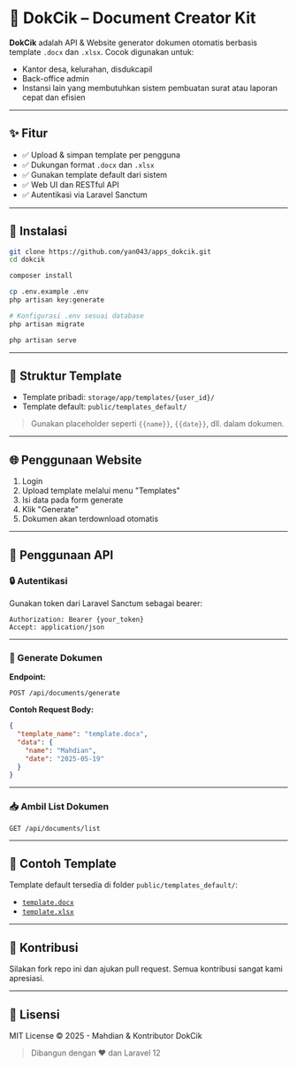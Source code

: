 # 📄 DokCik – Document Creator Kit

**DokCik** adalah API & Website generator dokumen otomatis berbasis template `.docx` dan `.xlsx`. Cocok digunakan untuk:

- Kantor desa, kelurahan, disdukcapil
- Back-office admin
- Instansi lain yang membutuhkan sistem pembuatan surat atau laporan cepat dan efisien

---

## ✨ Fitur

- ✅ Upload & simpan template per pengguna
- ✅ Dukungan format `.docx` dan `.xlsx`
- ✅ Gunakan template default dari sistem
- ✅ Web UI dan RESTful API
- ✅ Autentikasi via Laravel Sanctum

---

## 🚀 Instalasi

```bash
git clone https://github.com/yan043/apps_dokcik.git
cd dokcik

composer install

cp .env.example .env
php artisan key:generate

# Konfigurasi .env sesuai database
php artisan migrate

php artisan serve
```

---

## 📂 Struktur Template

- Template pribadi: `storage/app/templates/{user_id}/`
- Template default: `public/templates_default/`

> Gunakan placeholder seperti `{{name}}`, `{{date}}`, dll. dalam dokumen.

---

## 🌐 Penggunaan Website

1. Login
2. Upload template melalui menu "Templates"
3. Isi data pada form generate
4. Klik "Generate"
5. Dokumen akan terdownload otomatis

---

## 📡 Penggunaan API

### 🔒 Autentikasi

Gunakan token dari Laravel Sanctum sebagai bearer:

```http
Authorization: Bearer {your_token}
Accept: application/json
```

---

### 📝 Generate Dokumen

**Endpoint:**

```http
POST /api/documents/generate
```

**Contoh Request Body:**

```json
{
  "template_name": "template.docx",
  "data": {
    "name": "Mahdian",
    "date": "2025-05-19"
  }
}
```

---

### 📥 Ambil List Dokumen

```http
GET /api/documents/list
```

---

## 🧪 Contoh Template

Template default tersedia di folder `public/templates_default/`:

- [`template.docx`](public/templates_default/template.docx)
- [`template.xlsx`](public/templates_default/template.xlsx)

---

## 🤝 Kontribusi

Silakan fork repo ini dan ajukan pull request. Semua kontribusi sangat kami apresiasi.

---

## 📛 Lisensi

MIT License © 2025 - Mahdian & Kontributor DokCik

> Dibangun dengan ❤️ dan Laravel 12

